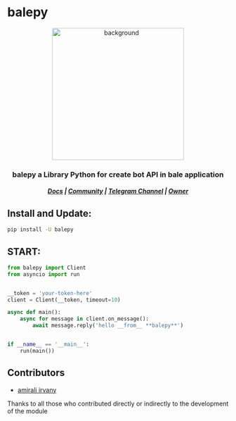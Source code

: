 # balepy

<p align=center>
<img src="https://s8.uupload.ir/files/balethon_uvi2_esnh.png" style="width: 300px; height: 300px;" align=center alt="background">
</p>
<h3 align="center"> balepy a Library Python for create bot API in bale application <br> <h5 align=center> <a href="https://balepy.github.io"> Docs</a> | <a href="https://t.me/TheLinuxGP">Community</a> | <a href="https://t.me/TheCommit">Telegram Channel</a> | <a href="https://github.com/OnlyRad">Owner</a></h5></h3>


## Install and Update:
```bash
pip install -U balepy
```

## START:
```python
from balepy import Client
from asyncio import run


__token = 'your-token-here'
client = Client(__token, timeout=10)

async def main():
    async for message in client.on_message():
        await message.reply('hello __from__ **balepy**')


if __name__ == '__main__':
    run(main())
```

## Contributors
- [amirali irvany](https://github.com/irvanyamirali)

Thanks to all those who contributed directly or indirectly to the development of the module
